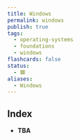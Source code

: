 ```yaml
---
title: Windows
permalink: windows
publish: true
tags:
  - operating-systems
  - foundations
  - windows
flashcards: false
status:
  - 🟩
aliases:
  - Windows
---
```


## Index
- **TBA**